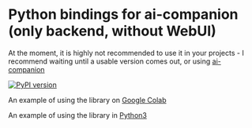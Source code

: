 # Python bindings for ai-companion (only backend, without WebUI)
At the moment, it is highly not recommended to use it in your projects - I recommend waiting until a usable version comes out, or using [ai-companion](https://github.com/Hukasx0/ai-companion)

[![PyPI version](https://badge.fury.io/py/ai-companion-py.svg)](https://badge.fury.io/py/ai-companion-py)

An example of using the library on [Google Colab](https://github.com/Hukasx0/ai-companion-py/tree/main/colab/ai_companion_py.ipynb)

An example of using the library in [Python3](https://github.com/Hukasx0/ai-companion-py/tree/main/python3/)
